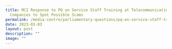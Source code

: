 ```yaml
---
title: MCI Response to PQ on Service Staff Training at Telecommunications
  Companies to Spot Possible Scams
permalink: /media-centre/parliamentary-questions/pq-on-service-staff-training-telecoms-companies-spot-scams/
date: 2023-03-03
layout: post
description: ""
image: ""
---
```

